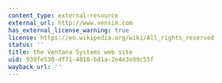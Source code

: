 ```yaml
---
content_type: external-resource
external_url: http://www.vensim.com
has_external_license_warning: true
license: https://en.wikipedia.org/wiki/All_rights_reserved
status: ''
title: the Ventana Systems web site
uid: 939fe530-df71-4010-bd1a-2e4e3e99c55f
wayback_url: ''
---
```

